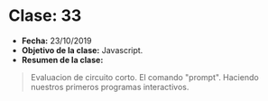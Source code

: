 # Clase: 33
* **Fecha:** 23/10/2019
* **Objetivo de la clase:** Javascript.   
* **Resumen de la clase:**
> Evaluacion de circuito corto. El comando "prompt". Haciendo nuestros primeros programas interactivos.  